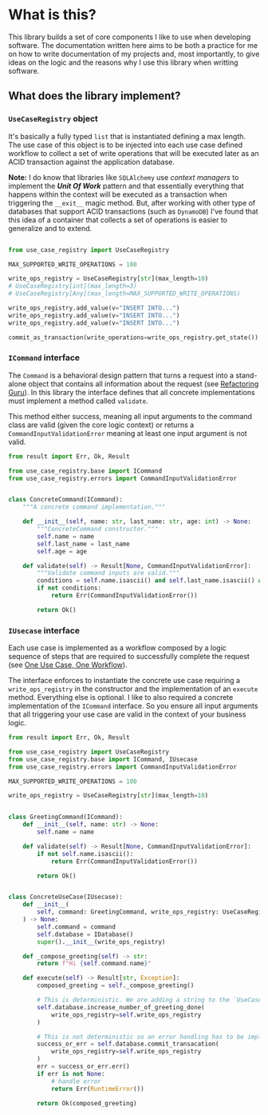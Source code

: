 # What is this?

This library builds a set of core components I like to use when developing software. The documentation written here aims to be both a practice for me on how to write documentation of my projects and, most importantly, to give ideas on the logic and the reasons why I use this library when writting software.

## What does the library implement?

### `UseCaseRegistry` object

It's basically a fully typed `list` that is instantiated defining a max length. The use case of this object is to be injected into each use case defined workflow to collect a set of write operations that will be executed later as an ACID transaction against the application database.

**Note:** I do know that libraries like `SQLAlchemy` use *context managers* to implement the ***Unit Of Work*** pattern and that essentially everything that happens within the context will be executed as a transaction when triggering the `__exit__` magic method. But, after working with other type of databases that support ACID transactions (such as `DynamoDB`) I've found that this idea of a container that collects a set of operations is easier to generalize and to extend.

```python

from use_case_registry import UseCaseRegistry

MAX_SUPPORTED_WRITE_OPERATIONS = 100

write_ops_registry = UseCaseRegistry[str](max_length=10)
# UseCaseRegistry[int](max_length=3)
# UseCaseRegistry[Any](max_length=MAX_SUPPORTED_WRITE_OPERATIONS)

write_ops_registry.add_value(v="INSERT INTO...")
write_ops_registry.add_value(v="INSERT INTO...")
write_ops_registry.add_value(v="INSERT INTO...")

commit_as_transaction(write_operations=write_ops_registry.get_state())

```

### `ICommand` interface

The `Command` is a behavioral design pattern that turns a request into a stand-alone object that contains all information about the request (see [Refactoring Guru](https://refactoring.guru/design-patterns/command)). In this library the interface defines that all concrete implementations must implement a method called `validate`. 

This method either success, meaning all input arguments to the command class are valid (given the core logic context) or returns a `CommandInputValidationError` meaning at least one input argument is not valid.

```python
from result import Err, Ok, Result

from use_case_registry.base import ICommand
from use_case_registry.errors import CommandInputValidationError


class ConcreteCommand(ICommand):
    """A concrete command implementation."""

    def __init__(self, name: str, last_name: str, age: int) -> None:
        """ConcreteCommand constructor."""
        self.name = name
        self.last_name = last_name
        self.age = age

    def validate(self) -> Result[None, CommandInputValidationError]:
        """Validate command inputs are valid."""
        conditions = self.name.isascii() and self.last_name.isascii() and self.age > 0
        if not conditions:
            return Err(CommandInputValidationError())

        return Ok()

```

### `IUsecase` interface

Each use case is implemented as a workflow composed by a logic sequence of steps that are required to successfully complete the request (see [One Use Case, One Workflow](general-thoughts/one-use-case-one-workflow/index.md)).

The interface enforces to instantiate the concrete use case requiring a `write_ops_registry` in the constructor and the implementation of an `execute` method. Everything else is optional. I like to also required a concrete implementation of the `ICommand` interface. So you ensure all input arguments that all triggering your use case are valid in the context of your business logic.


```python
from result import Err, Ok, Result

from use_case_registry import UseCaseRegistry
from use_case_registry.base import ICommand, IUsecase
from use_case_registry.errors import CommandInputValidationError

MAX_SUPPORTED_WRITE_OPERATIONS = 100

write_ops_registry = UseCaseRegistry[str](max_length=10)


class GreetingCommand(ICommand):
    def __init__(self, name: str) -> None:
        self.name = name

    def validate(self) -> Result[None, CommandInputValidationError]:
        if not self.name.isascii():
            return Err(CommandInputValidationError())

        return Ok()


class ConcreteUseCase(IUsecase):
    def __init__(
        self, command: GreetingCommand, write_ops_registry: UseCaseRegistry[str]
    ) -> None:
        self.command = command
        self.database = IDatabase()
        super().__init__(write_ops_registry)

    def _compose_greeting(self) -> str:
        return f"Hi {self.command.name}"

    def execute(self) -> Result[str, Exception]:
        composed_greeting = self._compose_greeting()

        # This is deterministic. We are adding a string to the `UseCaseRegistry`
        self.database.increase_number_of_greeting_done(
            write_ops_registry=self.write_ops_registry
        )

        # This is not deterministic so an error handling has to be implemented.
        success_or_err = self.database.commit_transacation(
            write_ops_registry=self.write_ops_registry
        )
        err = success_or_err.err()
        if err is not None:
            # handle error
            return Err(RuntimeError())
        
        return Ok(composed_greeting)
```